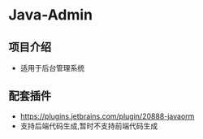 # Java-Admin
## 项目介绍
- 适用于后台管理系统

## 配套插件
- https://plugins.jetbrains.com/plugin/20888-javaorm
- 支持后端代码生成,暂时不支持前端代码生成